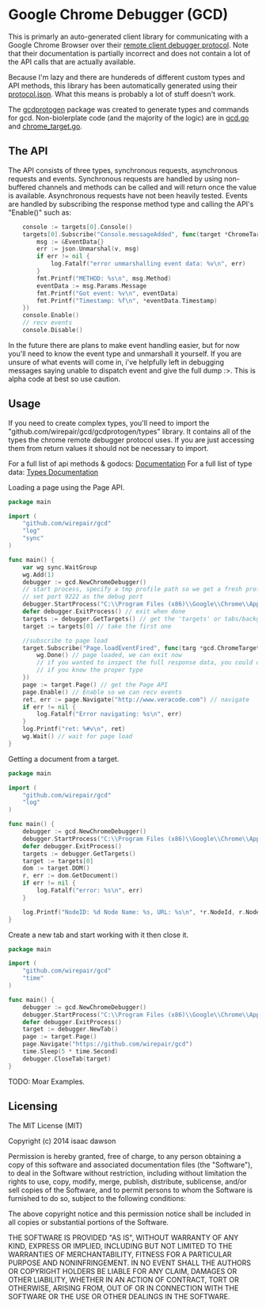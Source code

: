 # Google Chrome Debugger (GCD)
This is primarly an auto-generated client library for communicating with a Google Chrome Browser over their [remote client debugger protocol](https://developer.chrome.com/devtools/docs/debugger-protocol). Note that their documentation is partially incorrect and does not contain a lot of the API calls that are actually available.

Because I'm lazy and there are hundereds of different custom types and API methods, this library has been automatically generated using their [protocol.json](https://code.google.com/p/chromium/codesearch#chromium/src/third_party/WebKit/Source/devtools/protocol.json&q=protocol.json&sq=package:chromium&type=cs). What this means is probably a lot of stuff doesn't work. 

The [gcdprotogen](https://github.com/wirepair/gcd/gcdprotogen) package was created to generate types and commands for gcd. Non-biolerplate code (and the majority of the logic) are in [gcd.go](https://github.com/wirepair/gcd/blob/master/gcd.go) and [chrome_target.go](https://github.com/wirepair/gcd/blob/master/chrome_target.go).

## The API
The API consists of three types, synchronous requests, asynchronous requests and events. Synchronous requests are handled by using non-buffered channels and methods can be called and will return once the value is available. Asynchronous requests have not been heavily tested. Events are handled by subscribing the response method type and calling the API's "Enable()" such as:
```Go
	console := targets[0].Console()
	targets[0].Subscribe("Console.messageAdded", func(target *ChromeTarget, v []byte) {
		msg := &EventData{}
		err := json.Unmarshal(v, msg)
		if err != nil {
			log.Fatalf("error unmarshalling event data: %v\n", err)
		}
		fmt.Printf("METHOD: %s\n", msg.Method)
		eventData := msg.Params.Message
		fmt.Printf("Got event: %v\n", eventData)
		fmt.Printf("Timestamp: %f\n", *eventData.Timestamp)
	})
	console.Enable()
	// recv events
	console.Disable()
```
In the future there are plans to make event handling easier, but for now you'll need to know the event type and unmarshall it yourself. If you are unsure of what events will come in, i've helpfully left in debugging messages saying unable to dispatch event and give the full dump :>. This is alpha code at best so use caution.


## Usage
If you need to create complex types, you'll need to import the "github.com/wirepair/gcd/gcdprotogen/types" library. It contains all of the types the chrome remote debugger protocol uses. If you are just accessing them from return values it should not be necessary to import.

For a full list of api methods & godocs: [Documentation](https://godoc.org/github.com/wirepair/gcd)
For a full list of type data: [Types Documentation](https://godoc.org/github.com/wirepair/gcd/gcdprotogen/types)

Loading a page using the Page API.
```Go
package main

import (
	"github.com/wirepair/gcd"
	"log"
	"sync"
)

func main() {
	var wg sync.WaitGroup
	wg.Add(1)
	debugger := gcd.NewChromeDebugger()
	// start process, specify a tmp profile path so we get a fresh profiled browser
	// set port 9222 as the debug port
	debugger.StartProcess("C:\\Program Files (x86)\\Google\\Chrome\\Application\\chrome.exe", "C:\\tmp\\", "9222")
	defer debugger.ExitProcess() // exit when done
	targets := debugger.GetTargets() // get the 'targets' or tabs/background processes
	target := targets[0] // take the first one

	//subscribe to page load
	target.Subscribe("Page.loadEventFired", func(targ *gcd.ChromeTarget, v []byte) {
		wg.Done() // page loaded, we can exit now
		// if you wanted to inspect the full response data, you could do that here, or unmarshal it 
		// if you know the proper type
	})
	page := target.Page() // get the Page API
	page.Enable() // Enable so we can recv events
	ret, err := page.Navigate("http://www.veracode.com") // navigate
	if err != nil {
		log.Fatalf("Error navigating: %s\n", err)
	}
	log.Printf("ret: %#v\n", ret)
	wg.Wait() // wait for page load
}

```
Getting a document from a target.
```Go
package main

import (
	"github.com/wirepair/gcd"
	"log"
)

func main() {
	debugger := gcd.NewChromeDebugger()
	debugger.StartProcess("C:\\Program Files (x86)\\Google\\Chrome\\Application\\chrome.exe", "C:\\tmp\\", "9222")
	defer debugger.ExitProcess()
	targets := debugger.GetTargets()
	target := targets[0]
	dom := target.DOM()
	r, err := dom.GetDocument()
	if err != nil {
		log.Fatalf("error: %s\n", err)
	}

	log.Printf("NodeID: %d Node Name: %s, URL: %s\n", *r.NodeId, r.NodeName, r.DocumentURL)
}
```

Create a new tab and start working with it then close it.
```Go
package main

import (
	"github.com/wirepair/gcd"
	"time"
)

func main() {
	debugger := gcd.NewChromeDebugger()
	debugger.StartProcess("C:\\Program Files (x86)\\Google\\Chrome\\Application\\chrome.exe", "C:\\tmp\\", "9222")
	defer debugger.ExitProcess()
	target := debugger.NewTab()
	page := target.Page()
	page.Navigate("https://github.com/wirepair/gcd")
	time.Sleep(5 * time.Second)
	debugger.CloseTab(target)
}
```

TODO:
Moar Examples.

## Licensing
The MIT License (MIT)

Copyright (c) 2014 isaac dawson

Permission is hereby granted, free of charge, to any person obtaining a copy
of this software and associated documentation files (the "Software"), to deal
in the Software without restriction, including without limitation the rights
to use, copy, modify, merge, publish, distribute, sublicense, and/or sell
copies of the Software, and to permit persons to whom the Software is
furnished to do so, subject to the following conditions:

The above copyright notice and this permission notice shall be included in
all copies or substantial portions of the Software.

THE SOFTWARE IS PROVIDED "AS IS", WITHOUT WARRANTY OF ANY KIND, EXPRESS OR
IMPLIED, INCLUDING BUT NOT LIMITED TO THE WARRANTIES OF MERCHANTABILITY,
FITNESS FOR A PARTICULAR PURPOSE AND NONINFRINGEMENT. IN NO EVENT SHALL THE
AUTHORS OR COPYRIGHT HOLDERS BE LIABLE FOR ANY CLAIM, DAMAGES OR OTHER
LIABILITY, WHETHER IN AN ACTION OF CONTRACT, TORT OR OTHERWISE, ARISING FROM,
OUT OF OR IN CONNECTION WITH THE SOFTWARE OR THE USE OR OTHER DEALINGS IN
THE SOFTWARE.
